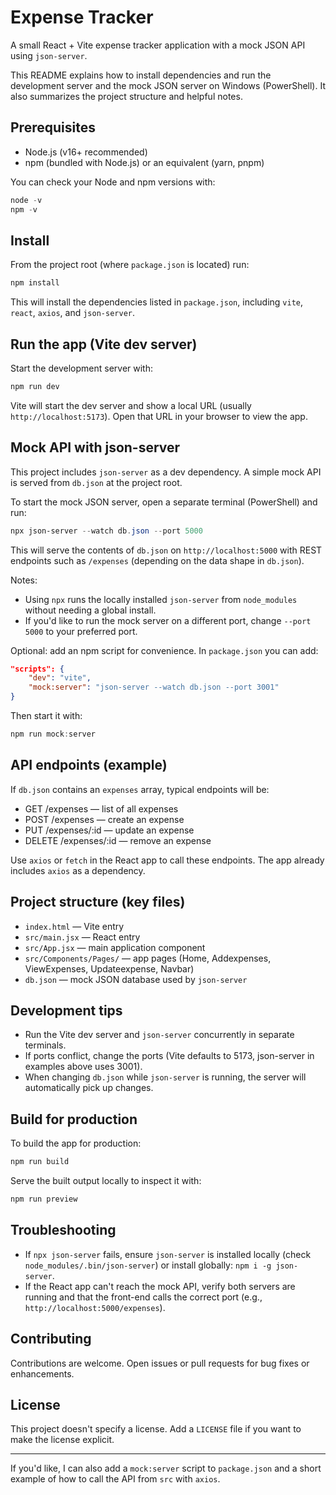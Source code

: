 # Expense Tracker

A small React + Vite expense tracker application with a mock JSON API using `json-server`.

This README explains how to install dependencies and run the development server and the mock JSON server on Windows (PowerShell). It also summarizes the project structure and helpful notes.

## Prerequisites

- Node.js (v16+ recommended)
- npm (bundled with Node.js) or an equivalent (yarn, pnpm)

You can check your Node and npm versions with:

```powershell
node -v
npm -v
```

## Install

From the project root (where `package.json` is located) run:

```powershell
npm install
```

This will install the dependencies listed in `package.json`, including `vite`, `react`, `axios`, and `json-server`.

## Run the app (Vite dev server)

Start the development server with:

```powershell
npm run dev
```

Vite will start the dev server and show a local URL (usually `http://localhost:5173`). Open that URL in your browser to view the app.

## Mock API with json-server

This project includes `json-server` as a dev dependency. A simple mock API is served from `db.json` at the project root.

To start the mock JSON server, open a separate terminal (PowerShell) and run:

```powershell
npx json-server --watch db.json --port 5000
```

This will serve the contents of `db.json` on `http://localhost:5000` with REST endpoints such as `/expenses` (depending on the data shape in `db.json`).

Notes:
- Using `npx` runs the locally installed `json-server` from `node_modules` without needing a global install.
- If you'd like to run the mock server on a different port, change `--port 5000` to your preferred port.

Optional: add an npm script for convenience. In `package.json` you can add:

```json
"scripts": {
	"dev": "vite",
	"mock:server": "json-server --watch db.json --port 3001"
}
```

Then start it with:

```powershell
npm run mock:server
```

## API endpoints (example)

If `db.json` contains an `expenses` array, typical endpoints will be:

- GET /expenses — list of all expenses
- POST /expenses — create an expense
- PUT /expenses/:id — update an expense
- DELETE /expenses/:id — remove an expense

Use `axios` or `fetch` in the React app to call these endpoints. The app already includes `axios` as a dependency.

## Project structure (key files)

- `index.html` — Vite entry
- `src/main.jsx` — React entry
- `src/App.jsx` — main application component
- `src/Components/Pages/` — app pages (Home, Addexpenses, ViewExpenses, Updateexpense, Navbar)
- `db.json` — mock JSON database used by `json-server`

## Development tips

- Run the Vite dev server and `json-server` concurrently in separate terminals.
- If ports conflict, change the ports (Vite defaults to 5173, json-server in examples above uses 3001).
- When changing `db.json` while `json-server` is running, the server will automatically pick up changes.

## Build for production

To build the app for production:

```powershell
npm run build
```

Serve the built output locally to inspect it with:

```powershell
npm run preview
```

## Troubleshooting

- If `npx json-server` fails, ensure `json-server` is installed locally (check `node_modules/.bin/json-server`) or install globally: `npm i -g json-server`.
- If the React app can't reach the mock API, verify both servers are running and that the front-end calls the correct port (e.g., `http://localhost:5000/expenses`).

## Contributing

Contributions are welcome. Open issues or pull requests for bug fixes or enhancements.

## License

This project doesn't specify a license. Add a `LICENSE` file if you want to make the license explicit.

---

If you'd like, I can also add a `mock:server` script to `package.json` and a short example of how to call the API from `src` with `axios`.


